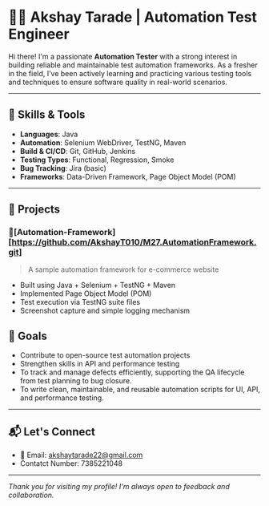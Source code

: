 # 👨‍💻 Akshay Tarade | Automation Test Engineer

Hi there! I'm a passionate **Automation Tester** with a strong interest in building reliable and maintainable test automation frameworks. As a fresher in the field, I’ve been actively learning and practicing various testing tools and techniques to ensure software quality in real-world scenarios.

---

## 🧰 Skills & Tools

- **Languages**: Java
- **Automation**: Selenium WebDriver, TestNG, Maven
- **Build & CI/CD**: Git, GitHub, Jenkins
- **Testing Types**: Functional, Regression, Smoke
- **Bug Tracking**: Jira (basic)
- **Frameworks**: Data-Driven Framework, Page Object Model (POM)

---

## 📁 Projects

### 🔹[Automation-Framework] [https://github.com/AkshayT010/M27.AutomationFramework.git]
> A sample automation framework for e-commerce website  
- Built using Java + Selenium + TestNG + Maven  
- Implemented Page Object Model (POM)  
- Test execution via TestNG suite files  
- Screenshot capture and simple logging mechanism  


## 🎯 Goals

- Contribute to open-source test automation projects    
- Strengthen skills in API and performance testing
- To track and manage defects efficiently, supporting the QA lifecycle from test planning to bug closure.
- To write clean, maintainable, and reusable automation scripts for UI, API, and performance testing.


---

## 📬 Let's Connect

- 📧 Email: akshaytarade22@gmail.com  
- Contatct Number: 7385221048

---

_Thank you for visiting my profile! I'm always open to feedback and collaboration._


